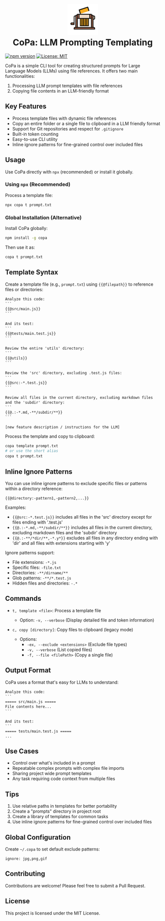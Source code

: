 <h1 align="center">
    <img width="100" height="100" src="copa.svg" alt="CoPa Logo"><br>
    CoPa: LLM Prompting Templating

</h1>

[![npm version](https://badge.fury.io/js/copa.svg)](https://badge.fury.io/js/copa)
[![License: MIT](https://img.shields.io/badge/License-MIT-blue.svg)](https://opensource.org/licenses/MIT)

CoPa is a simple CLI tool for creating structured prompts for Large Language Models (LLMs) using file references. 
It offers two main functionalities:

1. Processing LLM prompt templates with file references
2. Copying file contents in an LLM-friendly format

## Key Features

- Process template files with dynamic file references
- Copy an entire folder or a single file to clipboard in a LLM friendly format
- Support for Git repositories and respect for `.gitignore`
- Built-in token counting
- Easy-to-use CLI utility
- Inline ignore patterns for fine-grained control over included files

## Usage

Use CoPa directly with `npx` (recommended) or install it globally.

### Using `npx` (Recommended)

Process a template file:

```sh
npx copa t prompt.txt
```

### Global Installation (Alternative)

Install CoPa globally:

```sh
npm install -g copa
```

Then use it as:

```sh
copa t prompt.txt
```

## Template Syntax

Create a template file (e.g., `prompt.txt`) using `{{@filepath}}` to reference files or directories:

````
Analyze this code:
```
{{@src/main.js}}
```

And its test:
```
{{@tests/main.test.js}}
```

Review the entire 'utils' directory:
```
{{@utils}}
```

Review the 'src' directory, excluding .test.js files:
```
{{@src:-*.test.js}}
```

Review all files in the current directory, excluding markdown files and the 'subdir' directory:
```
{{@.:-*.md,-**/subdir/**}}
```

[new feature description / instructions for the LLM]
````

Process the template and copy to clipboard:

```sh
copa template prompt.txt
# or use the short alias
copa t prompt.txt
```

## Inline Ignore Patterns

You can use inline ignore patterns to exclude specific files or patterns within a directory reference:

```
{{@directory:-pattern1,-pattern2,...}}
```

Examples:
- `{{@src:-*.test.js}}` includes all files in the 'src' directory except for files ending with '.test.js'
- `{{@.:-*.md,-**/subdir/**}}` includes all files in the current directory, excluding markdown files and the 'subdir' directory
- `{{@.:-**/*dir/**,-*.y*}}` excludes all files in any directory ending with 'dir' and all files with extensions starting with 'y'

Ignore patterns support:
- File extensions: `-*.js`
- Specific files: `-file.txt`
- Directories: `-**/dirname/**`
- Glob patterns: `-**/*.test.js`
- Hidden files and directories: `-.*`

## Commands

- `t, template <file>`: Process a template file
  - Option: `-v, --verbose` (Display detailed file and token information)

- `c, copy [directory]`: Copy files to clipboard (legacy mode)
  - Options: 
    - `-ex, --exclude <extensions>` (Exclude file types)
    - `-v, --verbose` (List copied files)
    - `-f, --file <filePath>` (Copy a single file)

## Output Format

CoPa uses a format that's easy for LLMs to understand:

````
Analyze this code:
```
===== src/main.js =====
File contents here...
```

And its test:
```
===== tests/main.test.js =====
...
````

## Use Cases

- Control over what's included in a prompt
- Repeatable complex prompts with complex file imports
- Sharing project wide prompt templates
- Any task requiring code context from multiple files

## Tips

1. Use relative paths in templates for better portability
2. Create a "prompts" directory in project root
3. Create a library of templates for common tasks
4. Use inline ignore patterns for fine-grained control over included files

## Global Configuration

Create `~/.copa` to set default exclude patterns:

```
ignore: jpg,png,gif
```

## Contributing

Contributions are welcome! Please feel free to submit a Pull Request.

## License

This project is licensed under the MIT License.
